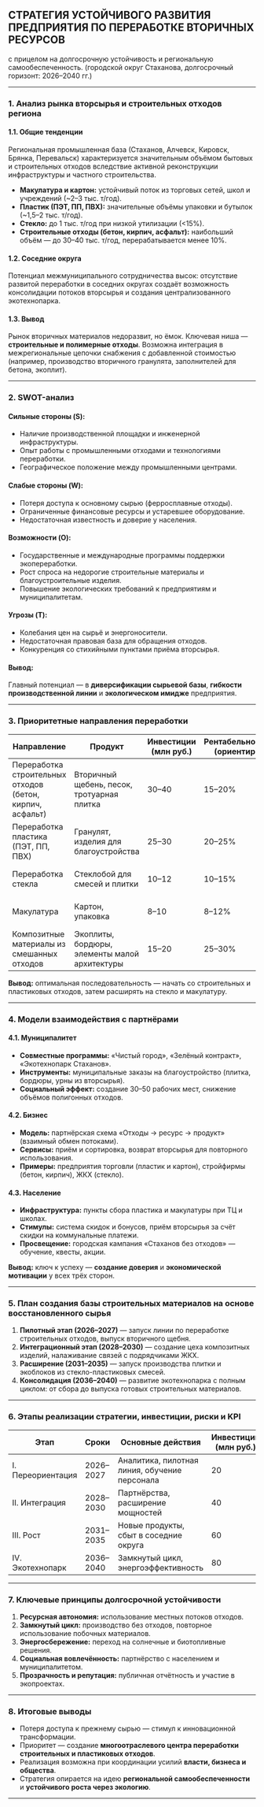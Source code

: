 ## **СТРАТЕГИЯ УСТОЙЧИВОГО РАЗВИТИЯ ПРЕДПРИЯТИЯ ПО ПЕРЕРАБОТКЕ ВТОРИЧНЫХ РЕСУРСОВ**
с прицелом на долгосрочную устойчивость и региональную самообеспеченность.
(городской округ Стаханова, долгосрочный горизонт: 2026–2040 гг.)

---

### **1. Анализ рынка вторсырья и строительных отходов региона**

#### 1.1. Общие тенденции

Региональная промышленная база (Стаханов, Алчевск, Кировск, Брянка, Перевальск) характеризуется значительным объёмом бытовых и строительных отходов вследствие активной реконструкции инфраструктуры и частного строительства.

* **Макулатура и картон:** устойчивый поток из торговых сетей, школ и учреждений (~2–3 тыс. т/год).
* **Пластик (ПЭТ, ПП, ПВХ):** значительные объёмы упаковки и бутылок (~1,5–2 тыс. т/год).
* **Стекло:** до 1 тыс. т/год при низкой утилизации (<15%).
* **Строительные отходы (бетон, кирпич, асфальт):** наибольший объём — до 30–40 тыс. т/год, перерабатывается менее 10%.

#### 1.2. Соседние округа

Потенциал межмуниципального сотрудничества высок: отсутствие развитой переработки в соседних округах создаёт возможность консолидации потоков вторсырья и создания централизованного экотехнопарка.

#### 1.3. Вывод

Рынок вторичных материалов недоразвит, но ёмок. Ключевая ниша — **строительные и полимерные отходы**. Возможна интеграция в межрегиональные цепочки снабжения с добавленной стоимостью (например, производство вторичного гранулята, заполнителей для бетона, экоплит).

---

### **2. SWOT-анализ**

#### **Сильные стороны (S):**

* Наличие производственной площадки и инженерной инфраструктуры.
* Опыт работы с промышленными отходами и технологиями переработки.
* Географическое положение между промышленными центрами.

#### **Слабые стороны (W):**

* Потеря доступа к основному сырью (ферросплавные отходы).
* Ограниченные финансовые ресурсы и устаревшее оборудование.
* Недостаточная известность и доверие у населения.

#### **Возможности (O):**

* Государственные и международные программы поддержки экопереработки.
* Рост спроса на недорогие строительные материалы и благоустроительные изделия.
* Повышение экологических требований к предприятиям и муниципалитетам.

#### **Угрозы (T):**

* Колебания цен на сырьё и энергоносители.
* Недостаточная правовая база для обращения отходов.
* Конкуренция со стихийными пунктами приёма вторсырья.

#### **Вывод:**

Главный потенциал — в **диверсификации сырьевой базы**, **гибкости производственной линии** и **экологическом имидже** предприятия.

---

### **3. Приоритетные направления переработки**

| Направление                                               | Продукт                                       | Инвестиции (млн руб.) | Рентабельность (ориентир) | Экологический эффект                      |
| --------------------------------------------------------- | --------------------------------------------- | --------------------- | ------------------------- | ----------------------------------------- |
| Переработка строительных отходов (бетон, кирпич, асфальт) | Вторичный щебень, песок, тротуарная плитка    | 30–40                 | 15–20%                    | Уменьшение полигонного захоронения на 40% |
| Переработка пластика (ПЭТ, ПП, ПВХ)                       | Гранулят, изделия для благоустройства         | 25–30                 | 20–25%                    | Сокращение выбросов СО₂ и микропластика   |
| Переработка стекла                                        | Стеклобой для смесей и плитки                 | 10–12                 | 10–15%                    | Экономия природного песка                 |
| Макулатура                                                | Картон, упаковка                              | 8–10                  | 8–12%                     | Снижение вырубки деревьев                 |
| Композитные материалы из смешанных отходов                | Экоплиты, бордюры, элементы малой архитектуры | 15–20                 | 25–30%                    | Повышение переработки смешанных потоков   |

**Вывод:** оптимальная последовательность — начать со строительных и пластиковых отходов, затем расширять на стекло и макулатуру.

---

### **4. Модели взаимодействия с партнёрами**

#### 4.1. Муниципалитет

* **Совместные программы:** «Чистый город», «Зелёный контракт», «Экотехнопарк Стаханов».
* **Инструменты:** муниципальные заказы на благоустройство (плитка, бордюры, урны из вторсырья).
* **Социальный эффект:** создание 30–50 рабочих мест, снижение объёмов полигонных отходов.

#### 4.2. Бизнес

* **Модель:** партнёрская схема «Отходы → ресурс → продукт» (взаимный обмен потоками).
* **Сервисы:** приём и сортировка, возврат вторсырья для повторного использования.
* **Примеры:** предприятия торговли (пластик и картон), стройфирмы (бетон, кирпич), ЖКХ (стекло).

#### 4.3. Население

* **Инфраструктура:** пункты сбора пластика и макулатуры при ТЦ и школах.
* **Стимулы:** система скидок и бонусов, приём вторсырья за счёт скидки на коммунальные платежи.
* **Просвещение:** городская кампания «Стаханов без отходов» — обучение, квесты, акции.

**Вывод:** ключ к успеху — **создание доверия** и **экономической мотивации** у всех трёх сторон.

---

### **5. План создания базы строительных материалов на основе восстановленного сырья**

1. **Пилотный этап (2026–2027)** — запуск линии по переработке строительных отходов, выпуск вторичного щебня.
2. **Интеграционный этап (2028–2030)** — создание цеха композитных изделий, налаживание связей с подрядчиками ЖКХ.
3. **Расширение (2031–2035)** — запуск производства плитки и экоблоков из стекло-пластиковых смесей.
4. **Консолидация (2036–2040)** — развитие экотехнопарка с полным циклом: от сбора до выпуска готовых строительных материалов.

---

### **6. Этапы реализации стратегии, инвестиции, риски и KPI**

| Этап              | Сроки     | Основные действия                             | Инвестиции (млн руб.) | KPI                              | Основные риски                |
| ----------------- | --------- | --------------------------------------------- | --------------------- | -------------------------------- | ----------------------------- |
| I. Переориентация | 2026–2027 | Аналитика, пилотная линия, обучение персонала | 20                    | Запуск первой линии              | Недофинансирование            |
| II. Интеграция    | 2028–2030 | Партнёрства, расширение мощностей             | 40                    | Доля переработанных отходов >25% | Сбои в логистике              |
| III. Рост         | 2031–2035 | Новые продукты, сбыт в соседние округа        | 60                    | Выручка +30%                     | Конкуренция                   |
| IV. Экотехнопарк  | 2036–2040 | Замкнутый цикл, энергоэффективность           | 80                    | Самообеспеченность сырьём >70%   | Политические и рыночные риски |

---

### **7. Ключевые принципы долгосрочной устойчивости**

1. **Ресурсная автономия:** использование местных потоков отходов.
2. **Замкнутый цикл:** производство без отходов, повторное использование побочных материалов.
3. **Энергосбережение:** переход на солнечные и биотопливные решения.
4. **Социальная вовлечённость:** партнёрство с населением и муниципалитетом.
5. **Прозрачность и репутация:** публичная отчётность и участие в экопроектах.

---

### **8. Итоговые выводы**

* Потеря доступа к прежнему сырью — стимул к инновационной трансформации.
* Приоритет — создание **многоотраслевого центра переработки строительных и пластиковых отходов**.
* Реализация возможна при координации усилий **власти, бизнеса и общества**.
* Стратегия опирается на идею **региональной самообеспеченности** и **устойчивого роста через экологию**.

---
